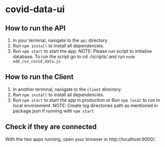 # covid-data-ui

## How to run the API
1. In your terminal, navigate to the `api` directory.
2. Run `npm install` to install all dependencies.
3. Run `npm start` to start the app.
NOTE: Please run script to initialise database. To run the script go to cd ./scripts/ and run `node add_csv_covid_data.js`

## How to run the Client
1. In another terminal, navigate to the `client` directory.
2. Run `npm install` to install all dependencies.
3. Run `npm start` to start the app in production or Run `npm local` to run in local environment. 
NOTE: Create log directories path as mentioned in package.json if running with `npm start`

## Check if they are connected
With the two apps running, open your browser in http://localhost:9000/.


